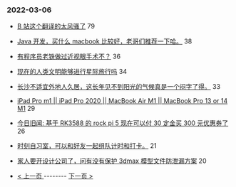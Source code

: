 ### 2022-03-06 
- [B 站这个翻译的太风骚了](https://www.v2ex.com/t/838270) 79
- [Java 开发，买什么 macbook 比较好，老哥们推荐一下哈。](https://www.v2ex.com/t/838265) 38
- [有程序员老铁做过近视眼手术不？](https://www.v2ex.com/t/838339) 36
- [现在的人类文明能够进行星际旅行吗](https://www.v2ex.com/t/838281) 34
- [长沙不适宜外地人久居，这长年见不到阳光的气候真是一个闷字了得。](https://www.v2ex.com/t/838323) 33
- [iPad Pro m1 || iPad Pro 2020 || MacBook Air M1 || MacBook Pro 13 or 14 M1](https://www.v2ex.com/t/838267) 29
- [今日旧闻: 基于 RK3588 的 rock pi 5 现在可以付 30 定金买 300 元优惠券了](https://www.v2ex.com/t/838329) 26
- [时刻自习室，可以和好友一起组队计时和打卡。](https://www.v2ex.com/t/838333) 21
- [家人要开设计公司了，问有没有保护 3dmax 模型文件防泄漏方案](https://www.v2ex.com/t/838313) 20 

- [ < 上一页 ](https://github.com/able8/v2ex-hot-record/blob/master/2022-03-05.md) -------- [ 下一页 > ](https://github.com/able8/v2ex-hot-record/blob/master/2022-03-07.md)